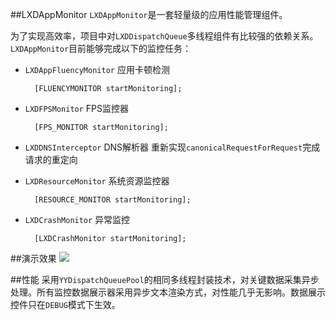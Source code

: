 ##LXDAppMonitor
`LXDAppMonitor`是一套轻量级的应用性能管理组件。

为了实现高效率，项目中对`LXDDispatchQueue`多线程组件有比较强的依赖关系。`LXDAppMonitor`目前能够完成以下的监控任务：

- `LXDAppFluencyMonitor` 应用卡顿检测

		[FLUENCYMONITOR startMonitoring];
- `LXDFPSMonitor` FPS监控器

		[FPS_MONITOR startMonitoring];
- `LXDDNSInterceptor` DNS解析器
	 重新实现`canonicalRequestForRequest`完成请求的重定向
- `LXDResourceMonitor` 系统资源监控器

		[RESOURCE_MONITOR startMonitoring];
		
- `LXDCrashMonitor` 异常监控

		[LXDCrashMonitor startMonitoring];

##演示效果
![](http://upload-images.jianshu.io/upload_images/783864-3adef6f9d8cabc88.gif?imageMogr2/auto-orient/strip)

##性能
采用`YYDispatchQueuePool`的相同多线程封装技术，对关键数据采集异步处理。所有监控数据展示器采用异步文本渲染方式，对性能几乎无影响。数据展示控件只在`DEBUG`模式下生效。

